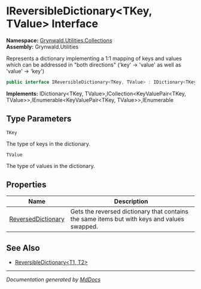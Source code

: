 ﻿<!--  
  <auto-generated>   
    The contents of this file were generated by a tool.  
    Changes to this file may be list if the file is regenerated  
  </auto-generated>   
-->

# IReversibleDictionary\<TKey, TValue\> Interface

**Namespace:** [Grynwald.Utilities.Collections](../index.md)  
**Assembly:** Grynwald.Utilities

Represents a dictionary implementing a 1:1 mapping of keys and values which can be addressed in "both directions" ('key' \-\> 'value' as well as 'value' \-\> 'key')

```csharp
public interface IReversibleDictionary<TKey, TValue> : IDictionary<TKey, TValue>, ICollection<KeyValuePair<TKey, TValue>>, IEnumerable<KeyValuePair<TKey, TValue>>, IEnumerable
```

**Implements:** IDictionary\<TKey, TValue\>,ICollection\<KeyValuePair\<TKey, TValue\>\>,IEnumerable\<KeyValuePair\<TKey, TValue\>\>,IEnumerable

## Type Parameters

`TKey`

The type of keys in the dictionary.

`TValue`

The type of values in the dictionary.

## Properties

| Name                                                   | Description                                                                                 |
| ------------------------------------------------------ | ------------------------------------------------------------------------------------------- |
| [ReversedDictionary](properties/ReversedDictionary.md) | Gets the reversed dictionary that contains the same items but with keys and values swapped. |

## See Also

- [ReversibleDictionary\<T1, T2\>](../ReversibleDictionary-2/index.md)

___

*Documentation generated by [MdDocs](https://github.com/ap0llo/mddocs)*
